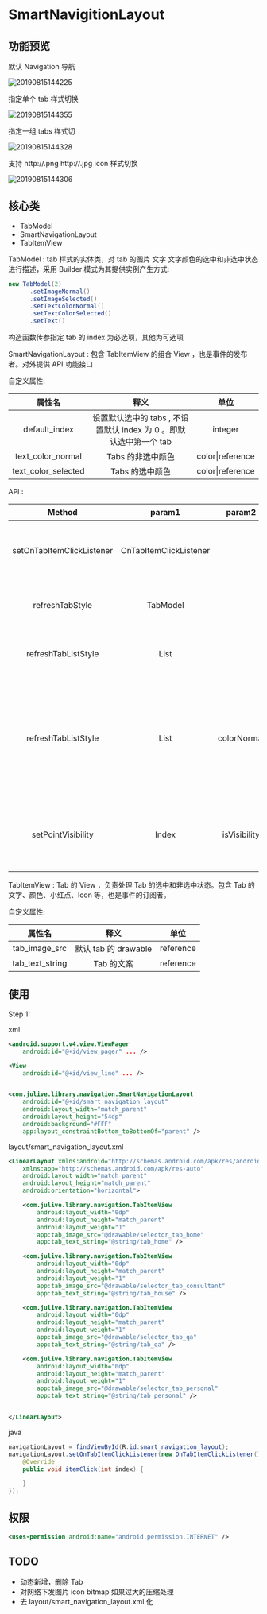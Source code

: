 

# SmartNavigitionLayout



## 功能预览

默认 Navigation 导航

![20190815144225](/Users/macbook/Documents/SmartNavigitionLayout/images/20190815144225.jpg)



指定单个 tab 样式切换



![20190815144355](/Users/macbook/Documents/SmartNavigitionLayout/images/20190815144355.jpg)





指定一组 tabs 样式切



![20190815144328](/Users/macbook/Documents/SmartNavigitionLayout/images/20190815144328.jpg)



支持 http://.png http://.jpg icon 样式切换



![20190815144306](/Users/macbook/Documents/SmartNavigitionLayout/images/20190815144306.jpg)



## 核心类

- TabModel
- SmartNavigationLayout 
- TabItemView





TabModel : tab 样式的实体类，对 tab 的图片 文字 文字颜色的选中和非选中状态进行描述，采用 Builder 模式为其提供实例产生方式:



```java
new TabModel(2)
      .setImageNormal()
      .setImageSelected()
      .setTextColorNormal()
      .setTextColorSelected()
      .setText()
```

构造函数传参指定 tab 的 index 为必选项，其他为可选项



SmartNavigationLayout : 包含 TabItemView 的组合 View ，也是事件的发布者。对外提供 API 功能接口



自定义属性:

|       属性名        |                             释义                             |       单位       |
| :-----------------: | :----------------------------------------------------------: | :--------------: |
|    default_index    | 设置默认选中的 tabs , 不设置默认 index 为 0 。即默认选中第一个 tab |     integer      |
|  text_color_normal  |                      Tabs 的非选中颜色                       | color\|reference |
| text_color_selected |                       Tabs 的选中颜色                        | color\|reference |



API :

|          Method           |         param1         |    param2    |    param3     |                     释义                     |
| :-----------------------: | :--------------------: | :----------: | :-----------: | :------------------------------------------: |
| setOnTabItemClickListener | OnTabItemClickListener |              |               |             Tabs 的点击事件监听              |
|      refreshTabStyle      |        TabModel        |              |               |              刷新指定 tab 样式               |
|    refreshTabListStyle    |     List<TabModel>     |              |               |              刷新一组 tabs 样式              |
|    refreshTabListStyle    |     List<TabModel>     | colorNormal  | colorSelected | 刷新一组 tabs 样式, 指定文字的选中非选中颜色 |
|    setPointVisibility     |         Index          | isVisibility |     count     |          设置指定 tab 红点是否隐藏           |



TabItemView : Tab 的 View ，负责处理 Tab 的选中和非选中状态。包含 Tab 的文字、颜色、小红点、Icon 等，也是事件的订阅者。



自定义属性:

|     属性名      |         释义         |   单位    |
| :-------------: | :------------------: | :-------: |
|  tab_image_src  | 默认 tab 的 drawable | reference |
| tab_text_string |      Tab 的文案      | reference |





## 使用

Step 1:

xml 

```xml
<android.support.v4.view.ViewPager
    android:id="@+id/view_pager" ... />

<View
    android:id="@+id/view_line" ... />


<com.julive.library.navigation.SmartNavigationLayout
    android:id="@+id/smart_navigation_layout"
    android:layout_width="match_parent"
    android:layout_height="54dp"
    android:background="#FFF"
    app:layout_constraintBottom_toBottomOf="parent" />
```

layout/smart_navigation_layout.xml

```xml
<LinearLayout xmlns:android="http://schemas.android.com/apk/res/android"
    xmlns:app="http://schemas.android.com/apk/res-auto"
    android:layout_width="match_parent"
    android:layout_height="match_parent"
    android:orientation="horizontal">

    <com.julive.library.navigation.TabItemView
        android:layout_width="0dp"
        android:layout_height="match_parent"
        android:layout_weight="1"
        app:tab_image_src="@drawable/selector_tab_home"
        app:tab_text_string="@string/tab_home" />

    <com.julive.library.navigation.TabItemView
        android:layout_width="0dp"
        android:layout_height="match_parent"
        android:layout_weight="1"
        app:tab_image_src="@drawable/selector_tab_consultant"
        app:tab_text_string="@string/tab_house" />

    <com.julive.library.navigation.TabItemView
        android:layout_width="0dp"
        android:layout_height="match_parent"
        android:layout_weight="1"
        app:tab_image_src="@drawable/selector_tab_qa"
        app:tab_text_string="@string/tab_qa" />

    <com.julive.library.navigation.TabItemView
        android:layout_width="0dp"
        android:layout_height="match_parent"
        android:layout_weight="1"
        app:tab_image_src="@drawable/selector_tab_personal"
        app:tab_text_string="@string/tab_personal" />


</LinearLayout>
```



java



```java
navigationLayout = findViewById(R.id.smart_navigation_layout);
navigationLayout.setOnTabItemClickListener(new OnTabItemClickListener() {
    @Override
    public void itemClick(int index) {
        
    }
});
```



## 权限

```xml
<uses-permission android:name="android.permission.INTERNET" />
```



## TODO

- 动态新增，删除 Tab
- 对网络下发图片 icon bitmap 如果过大的压缩处理
- 去 layout/smart_navigation_layout.xml 化